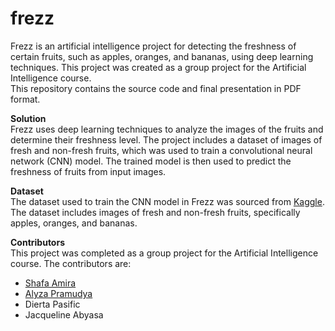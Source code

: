 # frezz
Frezz is an artificial intelligence project for detecting the freshness of certain fruits, such as apples, oranges, and bananas, using deep learning techniques. This project was created as a group project for the Artificial Intelligence course.
<br>This repository contains the source code and final presentation in PDF format.

**Solution** <br>
Frezz uses deep learning techniques to analyze the images of the fruits and determine their freshness level. The project includes a dataset of images of fresh and non-fresh fruits, which was used to train a convolutional neural network (CNN) model. The trained model is then used to predict the freshness of fruits from input images.

**Dataset** <br>
The dataset used to train the CNN model in Frezz was sourced from [Kaggle](https://www.kaggle.com/datasets/sriramr/fruits-fresh-and-rotten-for-classification). The dataset includes images of fresh and non-fresh fruits, specifically apples, oranges, and bananas.

**Contributors** <br>
This project was completed as a group project for the Artificial Intelligence course. The contributors are:
* [Shafa Amira](https://github.com/shafamira)
* [Alyza Pramudya](https://github.com/pramudyalyza)
* Dierta Pasific
* Jacqueline Abyasa
